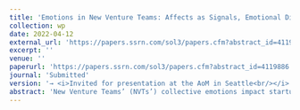 ```yaml
---
title: 'Emotions in New Venture Teams: Affects as Signals, Emotional Diversity, and Valuation Effects in Crowdfunded Projects'
collection: wp
date: 2022-04-12
external_url: 'https://papers.ssrn.com/sol3/papers.cfm?abstract_id=4119886'
excerpt: ''
venue: ''
paperurl: 'https://papers.ssrn.com/sol3/papers.cfm?abstract_id=4119886'
journal: 'Submitted'
version: '→ <i>Invited for presentation at the AoM in Seattle<br/></i> → <i>There will also be a panel on emotions / affective decision-making at the AoM where I will speak</i>'
abstract: 'New Venture Teams’ (NVTs’) collective emotions impact startup valuations through their intensity and diversity. I identify NVTs’ affective traits with artificial emotional intelligence by tracking 2,520 individuals across 165 NVTs during their Initial Coin Offerings (ICOs). The level of NVTs’ negative affects correlates with lower valuations, while within-NVT emotional diversity has a value-increasing effect. Intuitively, negative affects are associated with traits that may be prejudicial in dynamic entrepreneurial markets, but could be valuable if balanced by opposite traits in emotionally diverse NVTs. Moderated mediation analyses suggest that NVT affects have pronounced direct valuation effects. Overall, I extend the focus of the affective entrepreneurship literature from the entrepreneur to the team level, introduce the concept of emotional diversity, and explore the role of emotions in entrepreneurial finance.'
---
```

